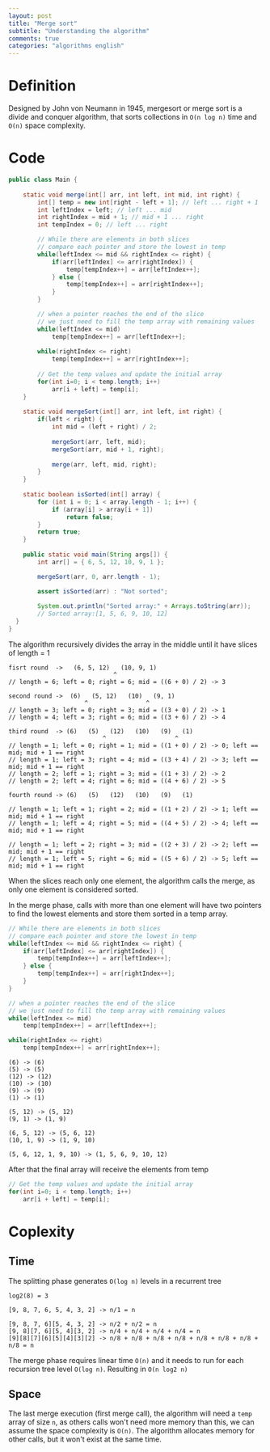 ```yaml
---
layout: post
title: "Merge sort"
subtitle: "Understanding the algorithm"
comments: true
categories: "algorithms english"
---
```


# Definition

Designed by John von Neumann in 1945, mergesort or merge sort is a divide and conquer algorithm, that sorts collections in `O(n log n)` time and `O(n)` space complexity.

# Code

```Java
public class Main {
    
    static void merge(int[] arr, int left, int mid, int right) {
        int[] temp = new int[right - left + 1]; // left ... right + 1
        int leftIndex = left; // left ... mid
        int rightIndex = mid + 1; // mid + 1 ... right
        int tempIndex = 0; // left ... right

        // While there are elements in both slices
        // compare each pointer and store the lowest in temp
        while(leftIndex <= mid && rightIndex <= right) {
            if(arr[leftIndex] <= arr[rightIndex]) {
                temp[tempIndex++] = arr[leftIndex++];
            } else {
                temp[tempIndex++] = arr[rightIndex++];
            }
        }

        // when a pointer reaches the end of the slice
        // we just need to fill the temp array with remaining values
        while(leftIndex <= mid)
            temp[tempIndex++] = arr[leftIndex++];
        
        while(rightIndex <= right)
            temp[tempIndex++] = arr[rightIndex++];
        
        // Get the temp values and update the initial array
        for(int i=0; i < temp.length; i++)
            arr[i + left] = temp[i];
    }
    
    static void mergeSort(int[] arr, int left, int right) {
        if(left < right) {
            int mid = (left + right) / 2;
            
            mergeSort(arr, left, mid);
            mergeSort(arr, mid + 1, right);
            
            merge(arr, left, mid, right);
        }
    }
    
    static boolean isSorted(int[] array) {
        for (int i = 0; i < array.length - 1; i++) {
            if (array[i] > array[i + 1])
                return false;
        }
        return true;
    }
    
    public static void main(String args[]) {
        int arr[] = { 6, 5, 12, 10, 9, 1 };

        mergeSort(arr, 0, arr.length - 1);

        assert isSorted(arr) : "Not sorted";
        
        System.out.println("Sorted array:" + Arrays.toString(arr));
        // Sorted array:[1, 5, 6, 9, 10, 12]
  }
}
```

The algorithm recursively divides the array in the middle until it have slices of length = 1

```
fisrt round  ->   (6, 5, 12)   (10, 9, 1)     
                             ^                      
// length = 6; left = 0; right = 6; mid = ((6 + 0) / 2) -> 3

second round ->  (6)   (5, 12)   (10)   (9, 1)      
                     ^                ^             
// length = 3; left = 0; right = 3; mid = ((3 + 0) / 2) -> 1
// length = 4; left = 3; right = 6; mid = ((3 + 6) / 2) -> 4

third round  -> (6)   (5)   (12)   (10)   (9)   (1)
                          ^                   ^     
// length = 1; left = 0; right = 1; mid = ((1 + 0) / 2) -> 0; left == mid; mid + 1 == right
// length = 1; left = 3; right = 4; mid = ((3 + 4) / 2) -> 3; left == mid; mid + 1 == right
// length = 2; left = 1; right = 3; mid = ((1 + 3) / 2) -> 2
// length = 2; left = 4; right = 6; mid = ((4 + 6) / 2) -> 5

fourth round -> (6)   (5)   (12)   (10)   (9)   (1)

// length = 1; left = 1; right = 2; mid = ((1 + 2) / 2) -> 1; left == mid; mid + 1 == right
// length = 1; left = 4; right = 5; mid = ((4 + 5) / 2) -> 4; left == mid; mid + 1 == right

// length = 1; left = 2; right = 3; mid = ((2 + 3) / 2) -> 2; left == mid; mid + 1 == right
// length = 1; left = 5; right = 6; mid = ((5 + 6) / 2) -> 5; left == mid; mid + 1 == right
```

When the slices reach only one element, the algorithm calls the merge, as only one element is considered sorted.

In the merge phase, calls with more than one element will have two pointers to find the lowest elements and store them sorted in a temp array.


```java
// While there are elements in both slices
// compare each pointer and store the lowest in temp
while(leftIndex <= mid && rightIndex <= right) {
    if(arr[leftIndex] <= arr[rightIndex]) {
        temp[tempIndex++] = arr[leftIndex++];
    } else {
        temp[tempIndex++] = arr[rightIndex++];
    }
}

// when a pointer reaches the end of the slice
// we just need to fill the temp array with remaining values
while(leftIndex <= mid)
    temp[tempIndex++] = arr[leftIndex++];

while(rightIndex <= right)
    temp[tempIndex++] = arr[rightIndex++];
```

```
(6) -> (6)
(5) -> (5)
(12) -> (12)
(10) -> (10)
(9) -> (9)
(1) -> (1)

(5, 12) -> (5, 12)
(9, 1) -> (1, 9)

(6, 5, 12) -> (5, 6, 12)
(10, 1, 9) -> (1, 9, 10)

(5, 6, 12, 1, 9, 10) -> (1, 5, 6, 9, 10, 12)

```
After that the final array will receive the elements from temp


```java
// Get the temp values and update the initial array
for(int i=0; i < temp.length; i++)
    arr[i + left] = temp[i];
```
# Coplexity

## Time 

The splitting phase generates `O(log n)` levels in a recurrent tree

```
log2(8) = 3

[9, 8, 7, 6, 5, 4, 3, 2] -> n/1 = n

[9, 8, 7, 6][5, 4, 3, 2] -> n/2 + n/2 = n
[9, 8][7, 6][5, 4][3, 2] -> n/4 + n/4 + n/4 + n/4 = n
[9][8][7][6][5][4][3][2] -> n/8 + n/8 + n/8 + n/8 + n/8 + n/8 + n/8 + n/8 = n
````

The merge phase requires linear time `O(n)` and it needs to run for each recursion tree level `O(log n)`. Resulting in `O(n log2 n)`

## Space

The last merge execution (first merge call), the algorithm will need a `temp` array of size `n`, as others calls won't need more memory than this, we can assume the space complexity is `O(n)`. The algorithm allocates memory for other calls, but it won't exist at the same time.
